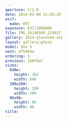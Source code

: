 ```yaml
---
aperture: f/2.0
date: 2014-03-09 11:56:28
exif:
  make: HTC
exposure: 837/1000000
file: IMG_20140309_115627
gallery: 2014-glenshee-ski
layout: gallery-photo
model: One S
next: d75944a
ordering: 5
previous: 1b0f8a7
sizes:
  640w:
    height: 362
    width: 640
  200x200:
    height: 200
    width: 200
  96x96:
    height: 96
    width: 96
title: 
---
```

